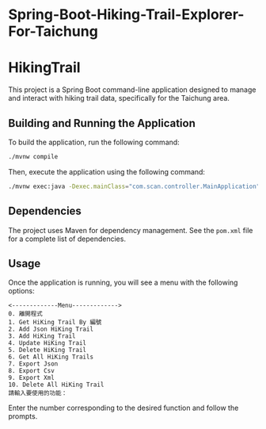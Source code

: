 # Spring-Boot-Hiking-Trail-Explorer-For-Taichung
# HikingTrail

This project is a Spring Boot command-line application designed to manage and interact with hiking trail data, specifically for the Taichung area.

## Building and Running the Application

To build the application, run the following command:

```bash
./mvnw compile
```

Then, execute the application using the following command:

```bash
./mvnw exec:java -Dexec.mainClass="com.scan.controller.MainApplication"
```

## Dependencies

The project uses Maven for dependency management. See the `pom.xml` file for a complete list of dependencies.

## Usage

Once the application is running, you will see a menu with the following options:

```
<-------------Menu------------->
0. 離開程式
1. Get HiKing Trail By 編號
2. Add Json HiKing Trail
3. Add HiKing Trail
4. Update HiKing Trail
5. Delete HiKing Trail
6. Get All HiKing Trails
7. Export Json
8. Export Csv
9. Export Xml
10. Delete All HiKing Trail
請輸入要使用的功能：
```

Enter the number corresponding to the desired function and follow the prompts.
